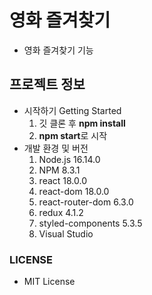 # 영화 즐겨찾기

- 영화 즐겨찾기 기능

## 프로젝트 정보

- 시작하기 Getting Started
  1.  깃 클론 후 **npm install**
  2.  **npm start**로 시작
- 개발 환경 및 버전
  1.  Node.js 16.14.0
  2.  NPM 8.3.1
  3.  react 18.0.0
  4.  react-dom 18.0.0
  5.  react-router-dom 6.3.0
  6.  redux 4.1.2
  7.  styled-components 5.3.5
  8.  Visual Studio

### LICENSE

- MIT License

